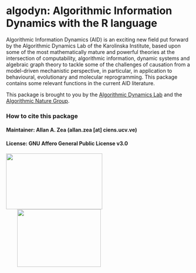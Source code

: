 # algodyn: Algorithmic Information Dynamics with the R language

Algorithmic Information Dynamics (AID) is an exciting new field put forward by the Algorithmic Dynamics Lab of the Karolinska Institute, based upon some of the most mathematically mature and powerful theories at the intersection of computability, algorithmic information, dynamic systems and algebraic graph theory to tackle some of the challenges of causation from a model-driven mechanistic perspective, in particular, in application to behavioural, evolutionary and molecular reprogramming. This package contains some relevant functions in the current AID literature.

This package is brought to you by the [Algorithmic Dynamics Lab](https://www.algorithmicdynamics.net/) and the [Algorithmic Nature Group](https://algorithmicnature.org/). 

### How to cite this package

#### Maintainer: Allan A. Zea (allan.zea [at] ciens.ucv.ve)

#### License: GNU Affero General Public License v3.0




<a href="https://www.algorithmicdynamics.net/"><img src="http://complexitycalculator.com/images/algodynlogo.png" width="262" height="152" /></a><a href="https://algorithmicnature.org/"><img src="http://complexitycalculator.com/images/AGroupSmall.png" width="228" height="157" hspace="30" /></a>
